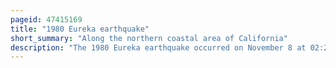 ```yaml
---
pageid: 47415169
title: "1980 Eureka earthquake"
short_summary: "Along the northern coastal area of California"
description: "The 1980 Eureka earthquake occurred on November 8 at 02:27:34 local time along the northern coastal area of California in the United States. With a moment magnitude of 7. 3 and a maximum Mercalli intensity of VII, this strike-slip earthquake was the largest to occur in California in 28 years. Although damage was considered light, several loss estimates equaled or exceeded $2 million, and six injuries resulted when two vehicles came down with the partial collapse of a highway overpass on US 101 in Fields Landing. The north Coast of California Experiences frequent Plate boundary Earthquakes near the Mendocino triple Junction and Intraplate Events also occur within the Gorda Plate."
---
```

